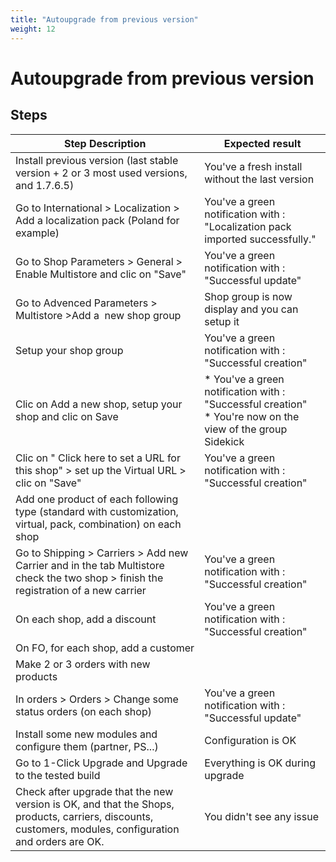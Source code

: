 ```yaml
---
title: "Autoupgrade from previous version"
weight: 12
---
```


# Autoupgrade from previous version
## Steps
| Step Description | Expected result |
| ----- | ----- |
| Install previous version (last stable version + 2 or 3 most used versions, and 1.7.6.5) | You've a fresh install without the last version |
| Go to International > Localization > Add a localization pack (Poland for example) | You've a green notification with : "Localization pack imported successfully." |
| Go to Shop Parameters > General > Enable Multistore and clic on "Save" | You've a green notification with :  "Successful update" |
| Go to Advenced Parameters > Multistore >Add a  new shop group | Shop group is now display and you can setup it |
| Setup your shop group | You've a green notification with : "Successful creation" |
| Clic on Add a new shop, setup your shop and clic on Save | * You've a green notification with : "Successful creation"<br> * You're now on the view of the group Sidekick |
| Clic on " Click here to set a URL for this shop" > set up the Virtual URL > clic on "Save" | You've a green notification with : "Successful creation" |
| Add one product of each following type (standard with customization, virtual, pack, combination) on each shop |  |
| Go to Shipping > Carriers > Add new Carrier and in the tab Multistore check the two shop > finish the registration of a new carrier | You've a green notification with : "Successful creation" |
| On each shop, add a discount | You've a green notification with : "Successful creation" |
| On FO, for each shop, add a customer |  |
| Make 2 or 3 orders with new products |  |
| In orders > Orders > Change some status orders (on each shop) | You've a green notification with : "Successful update" |
| Install some new modules and configure them (partner, PS...) | Configuration is OK |
| Go to 1-Click Upgrade and Upgrade to the tested build | Everything is OK during upgrade |
| Check after upgrade that the new version is OK, and that the Shops, products, carriers, discounts, customers, modules, configuration and orders are OK. | You didn't see any issue |
